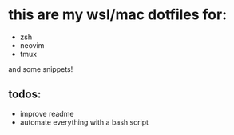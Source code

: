 # this are my wsl/mac dotfiles for:

- zsh
- neovim
- tmux

and some snippets!

## todos:

- improve readme 
- automate everything with a bash script
